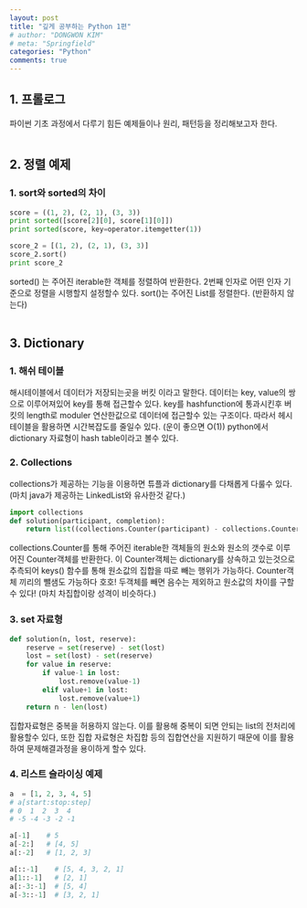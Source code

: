 ```yaml
---
layout: post
title: "깊게 공부하는 Python 1편"
# author: "DONGWON KIM"
# meta: "Springfield"
categories: "Python"
comments: true
---
```


## 1. 프롤로그
파이썬 기초 과정에서 다루기 힘든 예제들이나 원리, 패턴등을 정리해보고자 한다.
<br><br>

## 2. 정렬 예제
### 1. sort와 sorted의 차이
```python
score = ((1, 2), (2, 1), (3, 3))
print sorted([score[2][0], score[1][0]])
print sorted(score, key=operator.itemgetter(1))

score_2 = [(1, 2), (2, 1), (3, 3)]
score_2.sort()
print score_2
```         
sorted() 는 주어진 iterable한 객체를 정렬하여 반환한다. 2번째 인자로 어떤 인자 기준으로 정렬을 시행할지 설정할수 있다.
sort()는 주어진 List를 정렬한다. (반환하지 않는다)
<br/><br/>
## 3. Dictionary
### 1. 해쉬 테이블
해시테이블에서 데이터가 저장되는곳을 버킷 이라고 말한다. 데이터는 key, value의 쌍으로 이루어져있어 key를 통해 접근할수 있다.
key를 hashfunction에 통과시킨후 버킷의 length로 moduler 연산한값으로 데이터에 접근할수 있는 구조이다.
따라서 헤시테이블을 활용하면 시간복잡도를 줄일수 있다. (운이 좋으면 O(1))
python에서 dictionary 자료형이 hash table이라고 볼수 있다.

### 2. Collections
collections가 제공하는 기능을 이용하면 튜플과 dictionary를 다채롭게 다룰수 있다.<br/>
(마치 java가 제공하는 LinkedList와 유사한것 같다.)
```python
import collections
def solution(participant, completion):
    return list((collections.Counter(participant) - collections.Counter(completion)).keys())[0]
```       
collections.Counter를 통해 주어진 iterable한 객체들의 원소와 원소의 갯수로 이루어진 Counter객체를 반환한다.
이 Counter객체는 dictionary를 상속하고 있는것으로 추측되어 keys() 함수를 통해 원소값의 집합을 따로 빼는 행위가
가능하다.
Counter객체 끼리의 뺄샘도 가능하다 호호! 두객체를 빼면 음수는 제외하고 원소값의 차이를 구할수 있다! (마치 차집합이랑 성격이 비슷하다.)


### 3. set 자료형
```python
def solution(n, lost, reserve):
    reserve = set(reserve) - set(lost)
    lost = set(lost) - set(reserve)
    for value in reserve:
        if value-1 in lost:
            lost.remove(value-1)
        elif value+1 in lost:
            lost.remove(value+1)
    return n - len(lost)
```  
집합자료형은 중복을 허용하지 않는다. 이를 활용해 중복이 되면 안되는 list의 전처리에 활용할수 있다,
또한 집합 자료형은 차집합 등의 집합연산을 지원하기 때문에 이를 활용하여 문제해결과정을 용이하게 할수 있다.


### 4. 리스트 슬라이싱 예제
```python
a  = [1, 2, 3, 4, 5]       
# a[start:stop:step]
# 0  1  2  3  4
# -5 -4 -3 -2 -1

a[-1]    # 5
a[-2:]   # [4, 5]
a[:-2]   # [1, 2, 3]

a[::-1]    # [5, 4, 3, 2, 1]
a[1::-1]   # [2, 1]
a[:-3:-1]  # [5, 4]
a[-3::-1]  # [3, 2, 1]
```  
